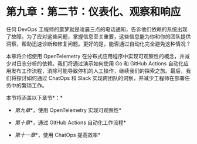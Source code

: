 # 第九章：第二节：仪表化、观察和响应

任何 DevOps 工程师的噩梦就是凌晨三点的电话通知，告诉他们依赖的系统出现了故障。为了应对这些问题，掌握信息至关重要，这些信息能为你和你的团队提供洞察，帮助迅速诊断和修复问题。更好的是，能否通过自动化完全避免这种情况？

本章将介绍使用 OpenTelemetry 在分布式应用程序中实现可观察性的概念，并减少对日志分析的依赖。我们将通过演示如何使用 Go 和 GitHub Actions 自动化应用发布工作流程，消除可能导致停机的人工操作，继续我们的探索之旅。最后，我们将探讨如何通过 ChatOps 和 Slack 实现跨团队的洞察，并减少工程师在部署任务中的繁琐工作。

本节将涵盖以下章节*：*

+   *第九章**，使用 OpenTelemetry 实现可观察性*

+   *第十章**，通过 GitHub Actions 自动化工作流程*

+   *第十一章**，使用 ChatOps 提高效率*
